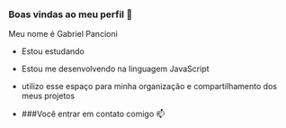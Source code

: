 ### Boas vindas ao meu perfil 💙

Meu nome é Gabriel Pancioni 

 - Estou estudando
 - Estou me desenvolvendo na linguagem JavaScript
 - utilizo esse espaço para minha organização e compartilhamento dos meus projetos

 - ###Você entrar em contato comigo 📫

   
